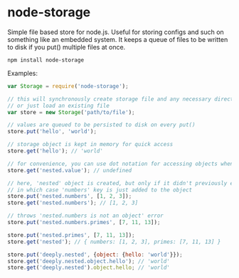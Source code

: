 node-storage
============

Simple file based store for node.js.
Useful for storing configs and such on something like an embedded system. 
It keeps a queue of files to be written to disk if you put() multiple files at once. 

```
npm install node-storage
```

Examples:

```js
var Storage = require('node-storage');

// this will synchronously create storage file and any necessary directories
// or just load an existing file
var store = new Storage('path/to/file');

// values are queued to be persisted to disk on every put()
store.put('hello', 'world');

// storage object is kept in memory for quick access
store.get('hello'); // 'world'

// for convenience, you can use dot notation for accessing objects when doing get/put
store.get('nested.value'); // undefined

// here, 'nested' object is created, but only if it didn't previously exist,
// in which case 'numbers' key is just added to the object
store.put('nested.numbers', [1, 2, 3]); 
store.get('nested.numbers'); // [1, 2, 3]

// throws 'nested.numbers is not an object' error
store.put('nested.numbers.primes', [7, 11, 13]);

store.put('nested.primes', [7, 11, 13]);
store.get('nested'); // { numbers: [1, 2, 3], primes: [7, 11, 13] }

store.put('deeply.nested', {object: {hello: 'world'}});
store.get('deeply.nested.object.hello'); // 'world'
store.get('deeply.nested').object.hello; // 'world'
```